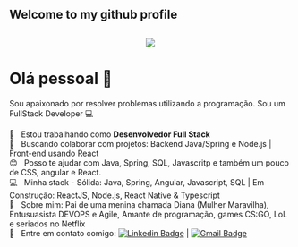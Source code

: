 <h2>Welcome to my github profile </h2>
<h2 align="center">
  <img src="https://developers.giphy.com/branch/master/static/api-c99e353f761d318322c853c03ebcf21b.gif">
</h2>

# Olá pessoal 👋
Sou apaixonado por resolver problemas utilizando a programação.
Sou um FullStack Developer :computer:

 :rocket:  &nbsp; Estou trabalhando como **Desenvolvedor Full Stack**
 <br/> :purple_heart: &nbsp; Buscando colaborar com projetos: Backend Java/Spring e Node.js | Front-end usando React
 <br/> :blush: &nbsp; Posso te ajudar com Java, Spring, SQL, Javascritp e também um pouco de CSS, angular e React.
 <br/> :computer: &nbsp; Minha stack - Sólida: Java, Spring, Angular, Javascript, SQL | Em Construção: ReactJS, Node.js, React Native & Typescript
 <br/> 💬  &nbsp; Sobre mim: Pai de uma menina chamada Diana (Mulher Maravilha), Entusuasista DEVOPS e Agile, Amante de programação, games CS:GO, LoL e seriados no Netflix
 <br/> :email: &nbsp; Entre em contato comigo: [![Linkedin Badge](https://img.shields.io/badge/-ThiagoMarinho-blue?style=flat-square&logo=Linkedin&logoColor=white&link=https://www.linkedin.com/in/rafasall/)](https://www.linkedin.com/in/rafasall/) 
| 
[![Gmail Badge](https://img.shields.io/badge/-tgmarinho@gmail.com-c14438?style=flat-square&logo=Gmail&logoColor=white&link=mailto:tgmarinho@gmail.com)](mailto:tgmarinho@gmail.com)



<!--
**rafasall/rafasall** is a ✨ _special_ ✨ repository because its `README.md` (this file) appears on your GitHub profile.

Here are some ideas to get you started:



- 🔭 I’m currently working on ...
- 🌱 I’m currently learning ...
- 👯 I’m looking to collaborate on ...
- 🤔 I’m looking for help with ...
- 💬 Ask me about ...
- 📫 How to reach me: ...
- 😄 Pronouns: ...
- ⚡ Fun fact: ...
--> 
